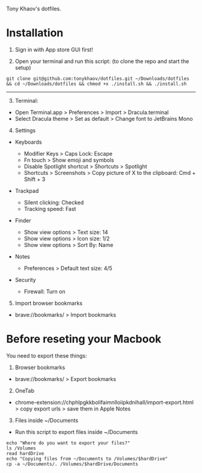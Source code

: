 Tony Khaov's dotfiles.

# Installation

1. Sign in with App store GUI first!

2. Open your terminal and run this script: (to clone the repo and start the
   setup)

```
git clone git@github.com:tonykhaov/dotfiles.git ~/Downloads/dotfiles && cd ~/Downloads/dotfiles && chmod +x ./install.sh && ./install.sh
```

---

3. Terminal:

- Open Terminal.app > Preferences > Import > Dracula.terminal
- Select Dracula theme > Set as default > Change font to JetBrains Mono

4. Settings

- Keyboards

  - Modifier Keys > Caps Lock: Escape
  - Fn touch > Show emoji and symbols
  - Disable Spotlight shortcut > Shortcuts > Spotlight
  - Shortcuts > Screenshots > Copy picture of X to the clipboard: Cmd + Shift +
    3

- Trackpad

  - Silent clicking: Checked
  - Tracking speed: Fast

- Finder

  - Show view options > Text size: 14
  - Show view options > Icon size: 1/2
  - Show view options > Sort By: Name

- Notes

  - Preferences > Default text size: 4/5

- Security
  - Firewall: Turn on

5. Import browser bookmarks

- brave://bookmarks/ > Import bookmarks

# Before reseting your Macbook

You need to export these things:

1. Browser bookmarks

- brave://bookmarks/ > Export bookmarks

2. OneTab

- chrome-extension://chphlpgkkbolifaimnlloiipkdnihall/import-export.html > copy
  export urls > save them in Apple Notes

3. Files inside ~/Documents

- Run this script to export files inside ~/Documents

```
echo "Where do you want to export your files?"
ls /Volumes
read hardDrive
echo "Copying files from ~/Documents to /Volumes/$hardDrive"
cp -a ~/Documents/. /Volumes/$hardDrive/Documents
```
